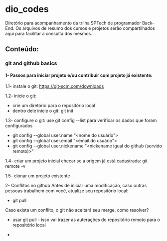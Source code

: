 # dio_codes

Diretório para acompanhamento da trilha SPTech de programador Back-End. Os arquivos de resumo dos cursos e projetos serão compartilhados aqui para facilitar a consulta dos mesmos.

## Conteúdo:
### git and github basics

#### 1- Passos para iniciar projeto e/ou contribuir com projeto já existente:
1.1- instale o git: https://git-scm.com/downloads

1.2- inicie o git: 
- crie um diretório para o repositório local
- dentro dele inicie o git: git init 

1.3- configure o git:
use git config --list para verificar os dados que foram configurados
- git config --global user.name "<nome do usuário">  
- git config --global user.email "<email do usuário">
- git config --global user.nickename "<nickename igual do github (servido remoto)>"

1.4- criar um projeto inicial 
checar se a origem já está cadastrada: git remote -v

1.5- clonar um projeto existente 

2- Conflitos no github
Antes de iniciar uma modificação, caso outras pessoas trabalhem com você, atualize seu repositório local:
- git pull

Caso exista um conflito, o git não aceitará seu merge, como resolver?
- usar git pull - isso vai trazer as auterações do repositório remoto para o repositório local



-
